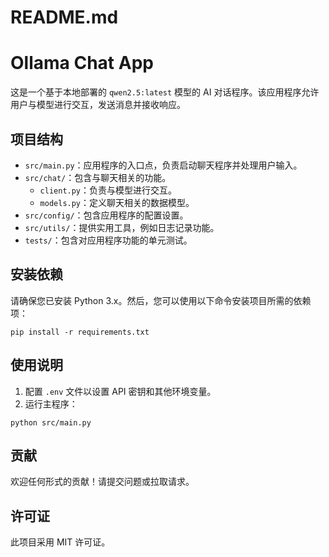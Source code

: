# README.md

# Ollama Chat App

这是一个基于本地部署的 `qwen2.5:latest` 模型的 AI 对话程序。该应用程序允许用户与模型进行交互，发送消息并接收响应。

## 项目结构

- `src/main.py`：应用程序的入口点，负责启动聊天程序并处理用户输入。
- `src/chat/`：包含与聊天相关的功能。
  - `client.py`：负责与模型进行交互。
  - `models.py`：定义聊天相关的数据模型。
- `src/config/`：包含应用程序的配置设置。
- `src/utils/`：提供实用工具，例如日志记录功能。
- `tests/`：包含对应用程序功能的单元测试。

## 安装依赖

请确保您已安装 Python 3.x。然后，您可以使用以下命令安装项目所需的依赖项：

```
pip install -r requirements.txt
```

## 使用说明

1. 配置 `.env` 文件以设置 API 密钥和其他环境变量。
2. 运行主程序：

```
python src/main.py
```

## 贡献

欢迎任何形式的贡献！请提交问题或拉取请求。

## 许可证

此项目采用 MIT 许可证。